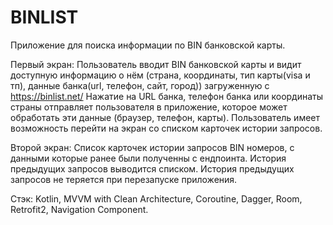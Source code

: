 # BINLIST
Приложение для поиска информации по BIN банковской карты.

Первый экран:
Пользователь вводит BIN банковской карты и видит доступную информацию о нём (страна, координаты, тип карты(visa и тп), данные банка(url, телефон, сайт, город)) загруженную с https://binlist.net/
Нажатие на URL банка, телефон банка или координаты страны отправляет пользователя в приложение, которое может обработать эти данные (браузер, телефон, карты).
Пользователь имеет возможность перейти на экран со списком карточек истории запросов.
 
Второй экран:
Список карточек истории запросов BIN номеров, с данными которые ранее были полученны с ендпоинта.
История предыдущих запросов выводится списком.
История предыдущих запросов не теряется при перезапуске приложения.

Стэк:
Kotlin, MVVM with Clean Architecture, Coroutine, Dagger, Room, Retrofit2, Navigation Component.
